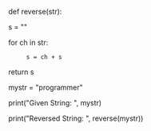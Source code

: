 def reverse(str):
   
   s = ""
   
   for ch in str:
        
         s = ch + s
   
   return s


mystr = "programmer"

print("Given String: ", mystr)


print("Reversed String: ", reverse(mystr))
